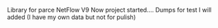Library for parce NetFlow V9
Now project started....
Dumps for test I will added (I have my own data but not for pulish)